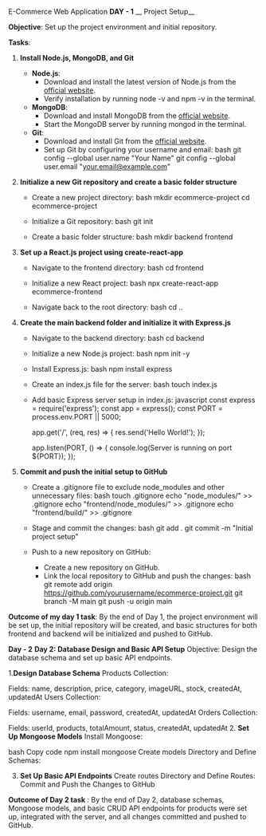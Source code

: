 E-Commerce Web Application
**DAY - 1**
__ Project Setup__

**Objective**: Set up the project environment and initial repository.

**Tasks**:

1. **Install Node.js, MongoDB, and Git**
   - __Node.js__:
     - Download and install the latest version of Node.js from the [official website](https://nodejs.org/).
     - Verify installation by running node -v and npm -v in the terminal.
   - __MongoDB__:
     - Download and install MongoDB from the [official website](https://www.mongodb.com/try/download/community).
     - Start the MongoDB server by running mongod in the terminal.
   - __Git__:
     - Download and install Git from the [official website](https://git-scm.com/downloads).
     - Set up Git by configuring your username and email:
       bash
       git config --global user.name "Your Name"
       git config --global user.email "your.email@example.com"
       

2. **Initialize a new Git repository and create a basic folder structure**
   - Create a new project directory:
     bash
     mkdir ecommerce-project
     cd ecommerce-project
     
   - Initialize a Git repository:
     bash
     git init
     
   - Create a basic folder structure:
     bash
     mkdir backend frontend
     

3. **Set up a React.js project using create-react-app**
   - Navigate to the frontend directory:
     bash
     cd frontend
     
   - Initialize a new React project:
     bash
     npx create-react-app ecommerce-frontend
     
   - Navigate back to the root directory:
     bash
     cd ..
     

4. **Create the main backend folder and initialize it with Express.js**
   - Navigate to the backend directory:
     bash
     cd backend
     
   - Initialize a new Node.js project:
     bash
     npm init -y
     
   - Install Express.js:
     bash
     npm install express
     
   - Create an index.js file for the server:
     bash
     touch index.js
     
   - Add basic Express server setup in index.js:
     javascript
     const express = require('express');
     const app = express();
     const PORT = process.env.PORT || 5000;

     app.get('/', (req, res) => {
       res.send('Hello World!');
     });

     app.listen(PORT, () => {
       console.log(Server is running on port ${PORT});
     });
     

5. **Commit and push the initial setup to GitHub**
   - Create a .gitignore file to exclude node_modules and other unnecessary files:
     bash
     touch .gitignore
     echo "node_modules/" >> .gitignore
     echo "frontend/node_modules/" >> .gitignore
     echo "frontend/build/" >> .gitignore
     
   - Stage and commit the changes:
     bash
     git add .
     git commit -m "Initial project setup"
     
   - Push to a new repository on GitHub:
     - Create a new repository on GitHub.
     - Link the local repository to GitHub and push the changes:
       bash
       git remote add origin https://github.com/yourusername/ecommerce-project.git
       git branch -M main
       git push -u origin main
       

**Outcome of my day 1 task**: By the end of Day 1, the project environment will be set up, the initial repository will be created, and basic structures for both frontend and backend will be initialized and pushed to GitHub.



**Day - 2**
**Day 2: Database Design and Basic API Setup**
Objective: Design the database schema and set up basic API endpoints.


1.**Design Database Schema**
Products Collection:

Fields: name, description, price, category, imageURL, stock, createdAt, updatedAt
Users Collection:

Fields: username, email, password, createdAt, updatedAt
Orders Collection:

Fields: userId, products, totalAmount, status, createdAt, updatedAt
2. **Set Up Mongoose Models**
Install Mongoose:

bash
Copy code
npm install mongoose
Create models Directory and Define Schemas:

3. **Set Up Basic API Endpoints**
Create routes Directory and Define Routes:
Commit and Push the Changes to GitHub

**Outcome of Day 2 task** : By the end of Day 2, database schemas, Mongoose models, and basic CRUD API endpoints for products were set up, integrated with the server, and all changes committed and pushed to GitHub.







